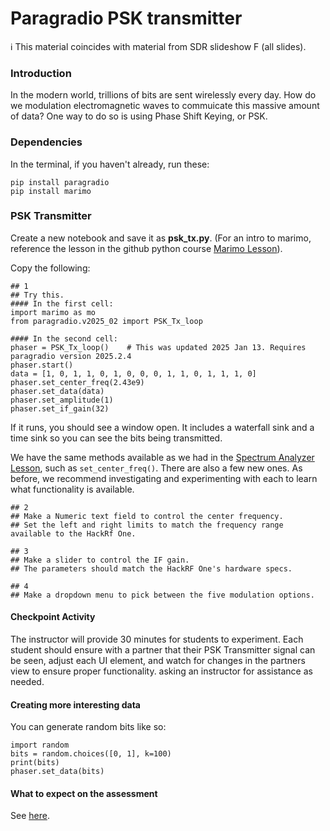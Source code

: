 # Paragradio PSK transmitter

ℹ️ This material coincides with material from SDR slideshow F (all slides).

### Introduction

In the modern world, trillions of bits are sent wirelessly every day. How do we modulation electromagnetic waves to commuicate this massive amount of data? One way to do so is using Phase Shift Keying, or PSK.

### Dependencies

In the terminal, if you haven't already, run these:

```
pip install paragradio
pip install marimo
```

### PSK Transmitter

Create a new notebook and save it as **psk_tx.py**. (For an intro to marimo, reference the lesson in the github python course [Marimo Lesson](https://github.com/python-can-define-radio/python-course/blob/main/classroom_activities/Ch02_Advanced/01_marimo.md)).

Copy the following:

```python3
## 1
## Try this.
#### In the first cell:
import marimo as mo
from paragradio.v2025_02 import PSK_Tx_loop

#### In the second cell:
phaser = PSK_Tx_loop()    # This was updated 2025 Jan 13. Requires paragradio version 2025.2.4
phaser.start()
data = [1, 0, 1, 1, 0, 1, 0, 0, 0, 1, 1, 0, 1, 1, 1, 0]
phaser.set_center_freq(2.43e9)
phaser.set_data(data)
phaser.set_amplitude(1)
phaser.set_if_gain(32)
```

If it runs, you should see a window open. It includes a waterfall sink and a time sink so you can see the bits being transmitted.

We have the same methods available as we had in the [Spectrum Analyzer Lesson](https://github.com/python-can-define-radio/sdr-course/blob/main/classroom_activities/Ch01_Diving_in_Headfirst/020_Spec_A_paragradio.md), such as `set_center_freq()`. There are also a few new ones. As before, we recommend investigating and experimenting with each to learn what functionality is available.

```python3
## 2
## Make a Numeric text field to control the center frequency.
## Set the left and right limits to match the frequency range available to the HackRf One.
```

```python3
## 3
## Make a slider to control the IF gain. 
## The parameters should match the HackRF One's hardware specs.
```

```python3
## 4
## Make a dropdown menu to pick between the five modulation options.
```

#### Checkpoint Activity

The instructor will provide 30 minutes for students to experiment. Each student should ensure with a partner that their PSK Transmitter signal can be seen, adjust each UI element, and watch for changes in the partners view to ensure proper functionality. asking an instructor for assistance as needed.

#### Creating more interesting data

You can generate random bits like so:

```python3
import random
bits = random.choices([0, 1], k=100)
print(bits)
phaser.set_data(bits)
```

#### What to expect on the assessment

See [here](https://github.com/python-can-define-radio/sdr-course/blob/main/classroom_activities/Ch01_Diving_in_Headfirst/020_Spec_A_paragradio.md#what-to-expect-on-the-assessment).
